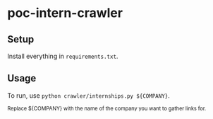 # poc-intern-crawler

## Setup

Install everything in `requirements.txt`.

## Usage

To run, use `python crawler/internships.py ${COMPANY}`. 

<sub>Replace ${COMPANY} with the name of the company you want to gather links for.</sub>
